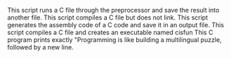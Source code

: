 This script runs a C file through the preprocessor and save the result into another file.
This script compiles a C file but does not link.
This script generates the assembly code of a C code and save it in an output file.
This script compiles a C file and creates an executable named cisfun
This C program prints exactly "Programming is like building a multilingual puzzle, followed by a new line.
